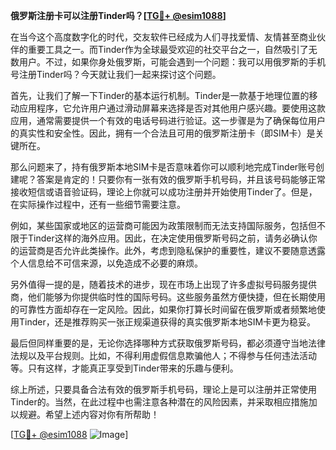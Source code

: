 **俄罗斯注册卡可以注册Tinder吗？[[TG💪+ @esim1088](https://t.me/s/esim1088)]**

在当今这个高度数字化的时代，交友软件已经成为人们寻找爱情、友情甚至商业伙伴的重要工具之一。而Tinder作为全球最受欢迎的社交平台之一，自然吸引了无数用户。不过，如果你身处俄罗斯，可能会遇到一个问题：我可以用俄罗斯的手机号注册Tinder吗？今天就让我们一起来探讨这个问题。

首先，让我们了解一下Tinder的基本运行机制。Tinder是一款基于地理位置的移动应用程序，它允许用户通过滑动屏幕来选择是否对其他用户感兴趣。要使用这款应用，通常需要提供一个有效的电话号码进行验证。这一步骤是为了确保每位用户的真实性和安全性。因此，拥有一个合法且可用的俄罗斯注册卡（即SIM卡）是关键所在。

那么问题来了，持有俄罗斯本地SIM卡是否意味着你可以顺利地完成Tinder账号创建呢？答案是肯定的！只要你有一张有效的俄罗斯手机号码，并且该号码能够正常接收短信或语音验证码，理论上你就可以成功注册并开始使用Tinder了。但是，在实际操作过程中，还有一些细节需要注意。

例如，某些国家或地区的运营商可能因为政策限制而无法支持国际服务，包括但不限于Tinder这样的海外应用。因此，在决定使用俄罗斯号码之前，请务必确认你的运营商是否允许此类操作。此外，考虑到隐私保护的重要性，建议不要随意透露个人信息给不可信来源，以免造成不必要的麻烦。

另外值得一提的是，随着技术的进步，现在市场上出现了许多虚拟号码服务提供商，他们能够为你提供临时性的国际号码。这些服务虽然方便快捷，但在长期使用的可靠性方面却存在一定风险。因此，如果你打算长时间留在俄罗斯或者频繁地使用Tinder，还是推荐购买一张正规渠道获得的真实俄罗斯本地SIM卡更为稳妥。

最后但同样重要的是，无论你选择哪种方式获取俄罗斯号码，都必须遵守当地法律法规以及平台规则。比如，不得利用虚假信息欺骗他人；不得参与任何违法活动等。只有这样，才能真正享受到Tinder带来的乐趣与便利。

综上所述，只要具备合法有效的俄罗斯手机号码，理论上是可以注册并正常使用Tinder的。当然，在此过程中也需注意各种潜在的风险因素，并采取相应措施加以规避。希望上述内容对你有所帮助！

[[TG💪+ @esim1088](https://t.me/s/esim1088) ![Image](https://i.postimg.cc/4NQfJmqS/Snipaste-2025-05-13-00-14-12.png)]